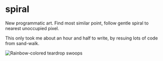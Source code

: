 # spiral

New programmatic art. Find most similar point, follow gentle spiral to nearest unoccupied pixel.

This only took me about an hour and half to write, by resuing lots of code from sand-walk.

![Rainbow-colored teardrop swoops](img-12-35-0.01-0.2-10-0.png)

